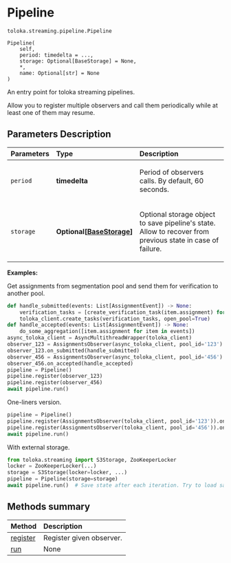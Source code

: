 # Pipeline
`toloka.streaming.pipeline.Pipeline`

```
Pipeline(
    self,
    period: timedelta = ...,
    storage: Optional[BaseStorage] = None,
    *,
    name: Optional[str] = None
)
```

An entry point for toloka streaming pipelines.


Allow you to register multiple observers and call them periodically
while at least one of them may resume.

## Parameters Description

| Parameters | Type | Description |
| :----------| :----| :-----------|
`period`|**timedelta**|<p>Period of observers calls. By default, 60 seconds.</p>
`storage`|**Optional\[[BaseStorage](toloka.streaming.storage.BaseStorage.md)\]**|<p>Optional storage object to save pipeline&#x27;s state. Allow to recover from previous state in case of failure.</p>

**Examples:**

Get assignments from segmentation pool and send them for verification to another pool.

```python
def handle_submitted(events: List[AssignmentEvent]) -> None:
    verification_tasks = [create_verification_task(item.assignment) for item in events]
    toloka_client.create_tasks(verification_tasks, open_pool=True)
def handle_accepted(events: List[AssignmentEvent]) -> None:
    do_some_aggregation([item.assignment for item in events])
async_toloka_client = AsyncMultithreadWrapper(toloka_client)
observer_123 = AssignmentsObserver(async_toloka_client, pool_id='123')
observer_123.on_submitted(handle_submitted)
observer_456 = AssignmentsObserver(async_toloka_client, pool_id='456')
observer_456.on_accepted(handle_accepted)
pipeline = Pipeline()
pipeline.register(observer_123)
pipeline.register(observer_456)
await pipeline.run()
```

One-liners version.

```python
pipeline = Pipeline()
pipeline.register(AssignmentsObserver(toloka_client, pool_id='123')).on_submitted(handle_submitted)
pipeline.register(AssignmentsObserver(toloka_client, pool_id='456')).on_accepted(handle_accepted)
await pipeline.run()
```

With external storage.

```python
from toloka.streaming import S3Storage, ZooKeeperLocker
locker = ZooKeeperLocker(...)
storage = S3Storage(locker=locker, ...)
pipeline = Pipeline(storage=storage)
await pipeline.run()  # Save state after each iteration. Try to load saved at start.
```
## Methods summary

| Method | Description |
| :------| :-----------|
[register](toloka.streaming.pipeline.Pipeline.register.md)| Register given observer.
[run](toloka.streaming.pipeline.Pipeline.run.md)| None
